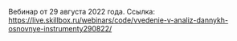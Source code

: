 Вебинар от 29 августа 2022 года.
Ссылка: https://live.skillbox.ru/webinars/code/vvedenie-v-analiz-dannykh-osnovnye-instrumenty290822/
